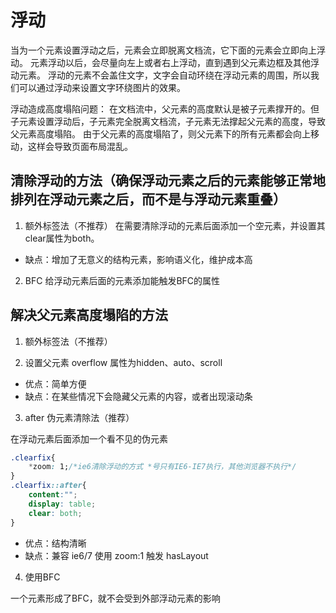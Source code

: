 # 浮动
当为一个元素设置浮动之后，元素会立即脱离文档流，它下面的元素会立即向上浮动。
元素浮动以后，会尽量向左上或者右上浮动，直到遇到父元素边框及其他浮动元素。
浮动的元素不会盖住文字，文字会自动环绕在浮动元素的周围，所以我们可以通过浮动来设置文字环绕图片的效果。

浮动造成高度塌陷问题：
在文档流中，父元素的高度默认是被子元素撑开的。但子元素设置浮动后，子元素完全脱离文档流，子元素无法撑起父元素的高度，导致父元素高度塌陷。
由于父元素的高度塌陷了，则父元素下的所有元素都会向上移动，这样会导致页面布局混乱。

## 清除浮动的方法（确保浮动元素之后的元素能够正常地排列在浮动元素之后，而不是与浮动元素重叠）
1. 额外标签法（不推荐）
在需要清除浮动的元素后面添加一个空元素，并设置其clear属性为both。
- 缺点：增加了无意义的结构元素，影响语义化，维护成本高
2. BFC
给浮动元素后面的元素添加能触发BFC的属性

## 解决父元素高度塌陷的方法
1. 额外标签法（不推荐）

2. 设置父元素 overflow 属性为hidden、auto、scroll
- 优点：简单方便
- 缺点：在某些情况下会隐藏父元素的内容，或者出现滚动条

3. after 伪元素清除法（推荐）

在浮动元素后面添加一个看不见的伪元素
```css
.clearfix{
    *zoom: 1;/*ie6清除浮动的方式 *号只有IE6-IE7执行，其他浏览器不执行*/
}
.clearfix::after{
    content:"";
    display: table;
    clear: both;
}
```
- 优点：结构清晰
- 缺点：兼容 ie6/7 使用 zoom:1 触发 hasLayout

4. 使用BFC

一个元素形成了BFC，就不会受到外部浮动元素的影响